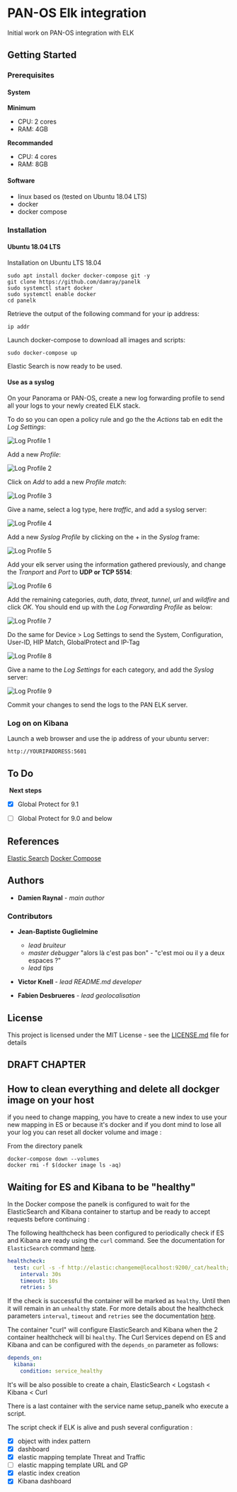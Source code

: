 # PAN-OS Elk integration

Initial work on PAN-OS integration with ELK

## Getting Started

### Prerequisites

#### System

**Minimum**
- CPU: 2 cores
- RAM: 4GB

**Recommanded**
- CPU: 4 cores
- RAM: 8GB

#### Software

- linux based os (tested on Ubuntu 18.04 LTS)
- docker
- docker compose

### Installation

#### Ubuntu 18.04 LTS

Installation on Ubuntu LTS 18.04

```
sudo apt install docker docker-compose git -y
git clone https://github.com/damray/panelk
sudo systemctl start docker
sudo systemctl enable docker
cd panelk
```

Retrieve the output of the following command for your ip address:

```
ip addr
```

Launch docker-compose to download all images and scripts:

```
sudo docker-compose up
```

Elastic Search is now ready to be used.


#### Use as a syslog

On your Panorama or PAN-OS, create a new log forwarding profile to send all your logs to your newly created ELK stack.

To do so you can open a policy rule and go the the *Actions* tab en edit the *Log Settings*:

![Log Profile 1](https://github.com/damray/panelk/blob/master/images/log_profile-1.png)

Add a new *Profile*:

![Log Profile 2](https://github.com/damray/panelk/blob/master/images/log_profile-2.png)

Click on *Add* to add a new *Profile match*:

![Log Profile 3](https://github.com/damray/panelk/blob/master/images/log_profile-3.png)

Give a name, select a log type, here *traffic*, and add a syslog server:

![Log Profile 4](https://github.com/damray/panelk/blob/master/images/log_profile-4.png)

Add a new *Syslog Profile* by clicking on the + in the *Syslog* frame:

![Log Profile 5](https://github.com/damray/panelk/blob/master/images/log_profile-5.png)

Add your elk server using the information gathered previously, and change the *Tranport* and *Port* to **UDP or TCP 5514**:

![Log Profile 6](https://github.com/damray/panelk/blob/master/images/log_profile-6.png)

Add the remaining categories, *auth*, *data*, *threat*, *tunnel*, *url* and *wildfire* and click *OK*.
You should end up with the *Log Forwarding Profile* as below:

![Log Profile 7](https://github.com/damray/panelk/blob/master/images/log_profile-7.png)

Do the same for Device > Log Settings to send the System, Configuration, User-ID, HIP Match, GlobalProtect and IP-Tag

![Log Profile 8](https://github.com/damray/panelk/blob/master/images/log_profile-8.png)

Give a name to the *Log Settings* for each category, and add the *Syslog* server:

![Log Profile 9](https://github.com/damray/panelk/blob/master/images/log_profile-9.png)

Commit your changes to send the logs to the PAN ELK server.


### Log on on Kibana

Launch a web browser and use the ip address of your ubuntu server:
```
http://YOURIPADDRESS:5601
```

## To Do
​
**Next steps**
- [x] Global Protect for 9.1
- [ ] Global Protect for 9.0 and below


## References

[Elastic Search](https://www.elastic.co/guide/en/kibana/current/saved-objects-api-import.html)
[Docker Compose](docs.docker.com/compose/compose-file)

## Authors
* **Damien Raynal** - *main author*

### Contributors 

* **Jean-Baptiste Guglielmine**
	* *lead bruiteur*
	* *master debugger*  "alors là c'est pas bon" - "c'est moi ou il y a deux espaces ?"
	* *lead tips*

* **Victor Knell** - *lead README.md developer*

* **Fabien Desbrueres** - *lead geolocalisation*

## License
​This project is licensed under the MIT License - see the [LICENSE.md](https://github.com/damray/panelk/blob/master/LICENSE.md) file for details

## DRAFT CHAPTER

## How to clean everything and delete all dockger image on your host
if you need to change mapping, you have to create a new index to use your new mapping in ES or because it's docker and if you dont mind to lose all your log you can reset all docker volume and image :

From the directory panelk
```
docker-compose down --volumes
docker rmi -f $(docker image ls -aq)
```

## Waiting for ES and Kibana to be "healthy"
In the Docker compose the panelk is configured to wait for the ElasticSearch and Kibana container to startup and be ready to accept requests before continuing :

The following healthcheck has been configured to periodically check if ES and Kibana are ready using the `curl` command. See the documentation for `ElasticSearch` command [here](https://www.postgresql.org/docs/9.4/static/app-pg-isready.html).
```yml
healthcheck:
  test: curl -s -f http://elastic:changeme@localhost:9200/_cat/health; if [[ $$? == 52 ]]; then echo 0; else echo 1; fi
    interval: 30s
    timeout: 10s
    retries: 5
```
If the check is successful the container will be marked as `healthy`. Until then it will remain in an `unhealthy` state.
For more details about the healthcheck parameters `interval`, `timeout` and `retries` see the documentation [here](https://docs.docker.com/engine/reference/builder/#healthcheck).

The container "curl" will configure ElasticSearch and Kibana when the 2 container healthcheck will bi `healthy`. The Curl Services depend on ES and Kibana and can be configured with the `depends_on` parameter as follows:
```yml
depends_on:
  kibana:
    condition: service_healthy
```
It's will be also possible to create a chain, ElasticSearch < Logstash < Kibana < Curl

There is a last container with the service name setup_panelk who execute a script.

The script check if ELK is alive and push several configuration :
- [x] object with index pattern
- [x] dashboard
- [x] elastic mapping template Threat and Traffic
- [ ] elastic mapping template URL and GP
- [x] elastic index creation
- [x] Kibana dashboard
​
